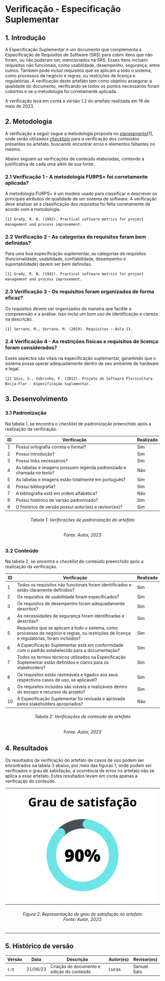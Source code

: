 # Verificação - Especificação Suplementar

## 1. Introdução
A Especificação Suplementar é um documento que complementa a Especificação de Requisitos de Software (SRS) para cobrir itens que não foram, ou não puderam ser, mencionados na SRS. Esses itens incluem requisitos não funcionais, como usabilidade, desempenho, segurança, entre outros. Também pode incluir requisitos que se aplicam a todo o sistema, como processos de negócio e regras, ou restrições de licença e regulatórias. A verificação deste artefato tem como objetivo assegurar a qualidade do documento, verificando se todos os pontos necessários foram cobertos e se a metodologia foi corretamente aplicada.

A verificação leva em conta a versão 1.2 do artefato realizada em 16 de maio de 2023.

## 2. Metodologia
A verificação a seguir segue a metodologia proposta no [planejamento](../planejamento.md)[1], onde serão utilizados _[checklists](../../planejamento/glossario.md#Checklist)_ para a verificação dos conteúdos presentes no artefato, buscando encontrar erros e elementos faltantes no mesmo.

Abaixo seguem as verificações de conteúdo elaboradas, contendo a justificativa de cada uma além de sua fonte:

### 2.1 Verificação 1 - A metodologia FURPS+ foi corretamente aplicada?

A metodologia FURPS+ é um modelo usado para classificar e descrever os principais atributos de qualidade de um sistema de software. A verificação deve analisar se a classificação dos requisitos foi feita corretamente de acordo com a metodologia.

`[1] Grady, R. B. (1992). Practical software metrics for project management and process improvement.`

### 2.2 Verificação 2 - As categorias de requisitos foram bem definidas?

Para uma boa especificação suplementar, as categorias de requisitos (funcionalidade, usabilidade, confiabilidade, desempenho e suportabilidade) devem ser bem definidas.

`[1] Grady, R. B. (1992). Practical software metrics for project management and process improvement.`

### 2.3 Verificação 3 - Os requisitos foram organizados de forma eficaz?

Os requisitos devem ser organizados de maneira que facilite a compreensão e a análise. Isso inclui um bom uso de identificação e clareza na descrição.

`[1] Serrano, M., Serrano, M. (2019). Requisitos – Aula 13.`

### 2.4 Verificação 4 - As restrições físicas e requisitos de licença foram considerados?

Esses aspectos são vitais na especificação suplementar, garantindo que o sistema possa operar adequadamente dentro de seu ambiente de hardware e legal.

`[2] Gois, S., Sobrinho, F. (2012). Projeto de Software Floricultura Beija-Flor - Especificação Suplementar.`

## 3. Desenvolvimento

### 3.1 Padronização

Na tabela 1, se encontra o _checklist_ de padronização preenchido após a realização da verificação.

| ID | Verificação                                                          | Realizado |
|----|----------------------------------------------------------------------|-----------|
| 1  | Possui ortografia correta e formal?                                  | Sim       |
| 2  | Possui introdução?                                                   | Sim       |
| 3  | Possui links necessários?                                            | Sim       |
| 4  | As tabelas e imagens possuem legenda padronizada e chamada no texto? | Não       |
| 5  | As tabelas e imagens estão totalmente em português?                  | Sim       |
| 6  | Possui bibliografia?                                                 | Sim       |
| 7  | A bibliografia está em ordem alfabética?                             | Não       |
| 8  | Possui histórico de versão padronizado?                              | Sim       |
| 9  | O histórico de versão possui autor(es) e revisor(es)?                | Sim       |

<h6 align = "center"> Tabela 1: Verificações de padronização do artefato</h6>
<h6 align = "center"> Fonte: Autor, 2023 </h6>

### 3.2 Conteúdo
Na tabela 2, se encontra o _checklist_ de conteúdo preenchido após a realização da verificação.

| ID | Verificação                                                          | Realizado |
|----|----------------------------------------------------------------------|-----------|
| 1  | Todos os requisitos não funcionais foram identificados e estão claramente definidos? |Sim|
| 2  | Os requisitos de usabilidade foram especificados?                                |Sim|
| 3  | Os requisitos de desempenho foram adequadamente descritos? |Sim|
| 4  | As necessidades de segurança foram identificadas e descritas? |Sim|
| 5  | Requisitos que se aplicam a todo o sistema, como processos de negócio e regras, ou restrições de licença e regulatórias, foram incluídos? |Sim|
| 6  | A Especificação Suplementar está em conformidade com o padrão estabelecido para a documentação? |Sim|
| 7  | Todos os termos técnicos utilizados na Especificação Suplementar estão definidos e claros para os stakeholders? |Sim|
| 8  | Os requisitos estão rastreáveis e ligados aos seus respectivos casos de uso, se aplicável? |Sim|
| 9  | Os requisitos incluídos são viáveis e realizáveis dentro do escopo e recursos do projeto? |Sim|
| 10 | A Especificação Suplementar foi revisada e aprovada pelos stakeholders apropriados? |Não|

<h6 align = "center"> Tabela 2: Verificações de conteúdo do artefato</h6>
<h6 align = "center"> Fonte: Autor, 2023 </h6>

## 4. Resultados

Os resultados da verificação do artefato de casos de uso podem ser encontrados na tabela 3 abaixo, por meio das figuras 1, onde podem ser verificados o grau de satisfação, a ocorrência de erros no artefato não se aplica a esse artefato. Estes resultados levam em conta apenas a verificação do conteúdo.

<center>

| ![Representação do grau de satisfação no artefato](../assets/analise/90porcento.png) |
| ----------------------------------------------------------------------------------------------------- |
| <h6 align="center">Figura 2: Representação do grau de satisfação no artefato<br>Fonte: Autor, 2023</h6> |

</center>

## 5. Histórico de versão

| Versão | Data     | Descrição                        | Autor(es)     | Revisor(es) |
| ------ | -------- | -------------------------------- | ------------- | ----------- |
| `1.0`  | 21/06/23 | Criação do documento e adição do conteúdo | Lucas | Samuel Sato |






